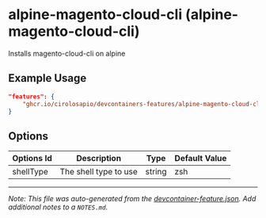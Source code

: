 
# alpine-magento-cloud-cli (alpine-magento-cloud-cli)

Installs magento-cloud-cli on alpine

## Example Usage

```json
"features": {
    "ghcr.io/cirolosapio/devcontainers-features/alpine-magento-cloud-cli:0": {}
}
```

## Options

| Options Id | Description | Type | Default Value |
|-----|-----|-----|-----|
| shellType | The shell type to use | string | zsh |



---

_Note: This file was auto-generated from the [devcontainer-feature.json](https://github.com/cirolosapio/devcontainers-features/blob/main/src/alpine-magento-cloud-cli/devcontainer-feature.json).  Add additional notes to a `NOTES.md`._
